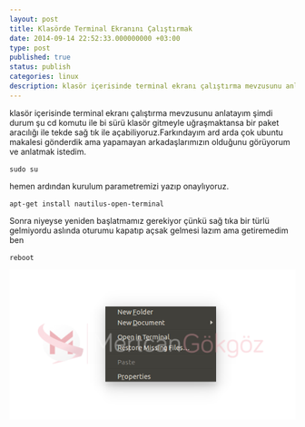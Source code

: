 ```yaml
---
layout: post
title: Klasörde Terminal Ekranını Çalıştırmak
date: 2014-09-14 22:52:33.000000000 +03:00
type: post
published: true
status: publish
categories: linux
description: klasör içerisinde terminal ekranı çalıştırma mevzusunu anlatayım şimdi durum şu cd komutu ile bi sürü klasör gitmeyle uğraşmaktansa bir paket aracılığı
---
```

klasör içerisinde terminal ekranı çalıştırma mevzusunu anlatayım şimdi durum şu cd komutu ile bi sürü klasör gitmeyle uğraşmaktansa bir paket aracılığı ile tekde sağ tık ile açabiliyoruz.Farkındayım ard arda çok ubuntu makalesi gönderdik ama yapamayan arkadaşlarımızın olduğunu görüyorum ve anlatmak istedim.

    sudo su

hemen ardından kurulum parametremizi yazıp onaylıyoruz.

    apt-get install nautilus-open-terminal

Sonra niyeyse yeniden başlatmamız gerekiyor çünkü sağ tıka bir türlü gelmiyordu aslında oturumu kapatıp açsak gelmesi lazım ama getiremedim ben

    reboot

![sagtikileterminal](/assets/sagtikileterminal.png)
